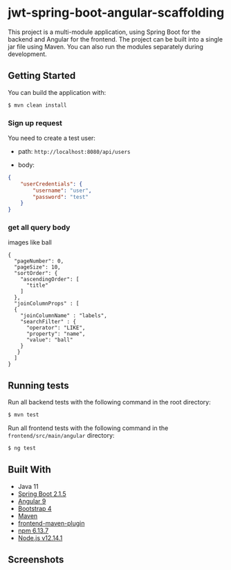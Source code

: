 # jwt-spring-boot-angular-scaffolding

This project is a multi-module application, using Spring Boot for the backend and Angular for the frontend. The project can be built into a single jar file using Maven. You can also run the modules separately during development.

## Getting Started

You can build the application with:
```bash
$ mvn clean install
```

### Sign up request

You need to create a test user:

* path: ```http://localhost:8080/api/users```

* body:

```json
{
    "userCredentials": {
        "username": "user",
        "password": "test"
    }
}
```


### get all query body 

images like ball
```
{
  "pageNumber": 0,
  "pageSize": 10,
  "sortOrder": {
    "ascendingOrder": [
      "title"
    ]   
  },
  "joinColumnProps" : [
  {
    "joinColumnName" : "labels",
    "searchFilter" : {
      "operator": "LIKE",
      "property": "name",
      "value": "ball"
    }
   }
  ]
}
```



## Running tests

Run all backend tests with the following command in the root directory:
```bash
$ mvn test
```
Run all frontend tests with the following command in the `frontend/src/main/angular` directory:
```bash
$ ng test
```

## Built With

* Java 11
* [Spring Boot 2.1.5](https://start.spring.io/)
* [Angular 9](https://angular.io/)
* [Bootstrap 4](https://getbootstrap.com/)
* [Maven](https://maven.apache.org/)
* [frontend-maven-plugin](https://github.com/eirslett/frontend-maven-plugin)
* [npm 6.13.7](https://github.com/npm/cli)
* [Node.js v12.14.1](https://nodejs.org/dist/latest-v10.x/docs/api/)

## Screenshots


